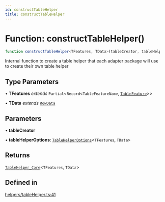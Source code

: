 ```yaml
---
id: constructTableHelper
title: constructTableHelper
---
```


# Function: constructTableHelper()

```ts
function constructTableHelper<TFeatures, TData>(tableCreator, tableHelperOptions): TableHelper_Core<TFeatures, TData>
```

Internal function to create a table helper that each adapter package will use to create their own table helper

## Type Parameters

• **TFeatures** *extends* `Partial`\<`Record`\<`TableFeatureName`, [`TableFeature`](../interfaces/tablefeature.md)\>\>

• **TData** *extends* [`RowData`](../type-aliases/rowdata.md)

## Parameters

• **tableCreator**

• **tableHelperOptions**: [`TableHelperOptions`](../type-aliases/tablehelperoptions.md)\<`TFeatures`, `TData`\>

## Returns

[`TableHelper_Core`](../type-aliases/tablehelper_core.md)\<`TFeatures`, `TData`\>

## Defined in

[helpers/tableHelper.ts:41](https://github.com/TanStack/table/blob/main/packages/table-core/src/helpers/tableHelper.ts#L41)

